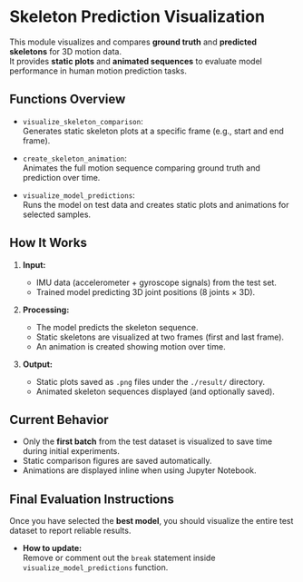# Skeleton Prediction Visualization

This module visualizes and compares **ground truth** and **predicted skeletons** for 3D motion data.  
It provides **static plots** and **animated sequences** to evaluate model performance in human motion prediction tasks.

## Functions Overview

- `visualize_skeleton_comparison`:  
  Generates static skeleton plots at a specific frame (e.g., start and end frame).

- `create_skeleton_animation`:  
  Animates the full motion sequence comparing ground truth and prediction over time.

- `visualize_model_predictions`:  
  Runs the model on test data and creates static plots and animations for selected samples.

## How It Works

1. **Input:**  
   - IMU data (accelerometer + gyroscope signals) from the test set.
   - Trained model predicting 3D joint positions (8 joints × 3D).

2. **Processing:**  
   - The model predicts the skeleton sequence.
   - Static skeletons are visualized at two frames (first and last frame).
   - An animation is created showing motion over time.

3. **Output:**  
   - Static plots saved as `.png` files under the `./result/` directory.
   - Animated skeleton sequences displayed (and optionally saved).

## Current Behavior

- Only the **first batch** from the test dataset is visualized to save time during initial experiments.
- Static comparison figures are saved automatically.
- Animations are displayed inline when using Jupyter Notebook.


## Final Evaluation Instructions

Once you have selected the **best model**, you should visualize the entire test dataset to report reliable results.

- **How to update:**  
  Remove or comment out the `break` statement inside `visualize_model_predictions` function.

